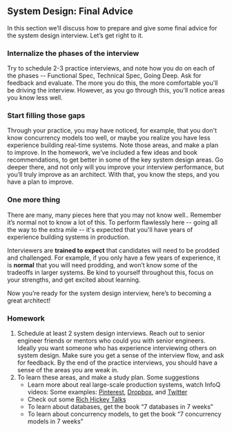 ## System Design: Final Advice
In this section we’ll discuss how to prepare and give some final advice for the system design interview. Let’s get right to it.

### Internalize the phases of the interview
Try to schedule 2-3 practice interviews, and note how you do on each of the phases -- Functional Spec, Technical Spec, Going Deep. Ask for feedback and evaluate. The more you do this, the more comfortable you'll be driving the interview. However, as you go through this, you'll notice areas you know less well.

### Start filling those gaps
Through your practice, you may have noticed, for example, that you don't know concurrency models too well, or maybe you realize you have less experience building real-time systems. Note those areas, and make a plan to improve. In the homework, we’ve included a few ideas and book recommendations, to get better in some of the key system design areas. Go deeper there, and not only will you improve your interview performance, but you’ll truly improve as an architect. With that, you know the steps, and you have a plan to improve.

### One more thing
There are many, many pieces here that you may not know well.. Remember it’s normal not to know a lot of this. To perform flawlessly here -- going all the way to the extra mile -- it's expected that you'll have years of experience building systems in production.

Interviewers are **trained to expect** that candidates will need to be prodded and challenged. For example, if you only have a few years of experience, it is **normal** that you will need prodding, and won’t know some of the tradeoffs in larger systems. Be kind to yourself throughout this, focus on your strengths, and get excited about learning.

Now you’re ready for the system design interview, here’s to becoming a great architect!

### Homework
1. Schedule at least 2 system design interviews. Reach out to senior engineer friends or mentors who could you with senior engineers. Ideally you want someone who has experience interviewing others on system design. Make sure you get a sense of the interview flow, and ask for feedback. By the end of the practice interviews, you should have a sense of the areas you are weak in.
2. To learn these areas, and make a study plan. Some suggestions
    * Learn more about real large-scale production systems, watch InfoQ videos: Some examples: [Pinterest][pinterest], [Dropbox][dropbox], and [Twitter][twitter]
    * Check out some [Rich Hickey Talks][rich-hickey]
    * To learn about databases, get the book “7 databases in 7 weeks”
    * To learn about concurrency models, to get the book “7 concurrency models in 7 weeks”

[dropbox]: https://www.infoq.com/presentations/dropbox-infrastructure
[pinterest]: https://www.infoq.com/presentations/Pinterest
[twitter]: https://www.infoq.com/presentations/Twitter-Timeline-Scalability
[rich-hickey]:  https://m.stopa.io/favorite-rich-hickey-talks-6bcb23da6ff2
